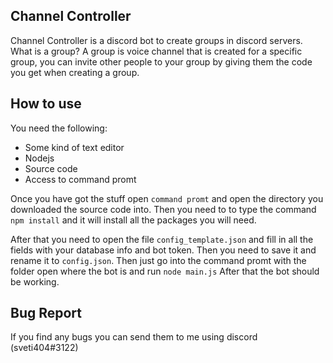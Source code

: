 **Channel Controller**
---
Channel Controller is a discord bot to create groups in discord servers. What is a group? A group is voice channel that is created for a specific group, you can invite other people to your group by giving them the code you get when creating a group.

**How to use**
---
You need the following:
* Some kind of text editor
* Nodejs
* Source code
* Access to command promt

Once you have got the stuff open `command promt` and open the directory you downloaded the source code into. Then you need to to type the command `npm install` and it will install all the packages you will need.

After that you need to open the file `config_template.json` and fill in all the fields with your database info and bot token. Then you need to save it and rename it to `config.json`. Then just go into the command promt with the folder open where the bot is and run `node main.js` After that the bot should be working.

**Bug Report**
---
If you find any bugs you can send them to me using discord (sveti404#3122)


